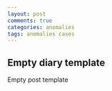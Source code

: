 ```yaml
---
layout: post
comments: true
categories: anomalies
tags: anomalies cases
---
```


## Empty diary template

Empty post template